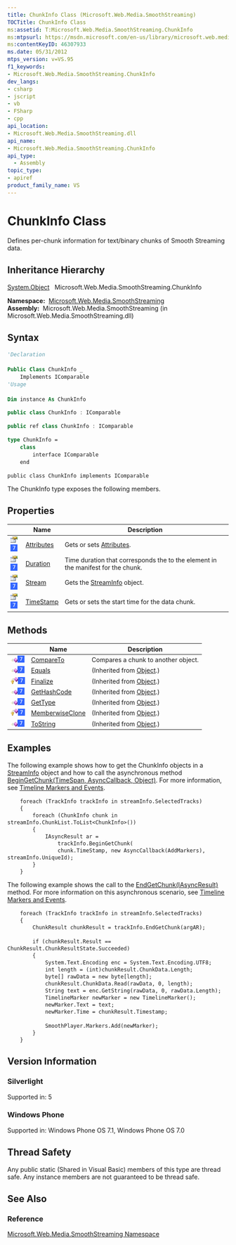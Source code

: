 ```yaml
---
title: ChunkInfo Class (Microsoft.Web.Media.SmoothStreaming)
TOCTitle: ChunkInfo Class
ms:assetid: T:Microsoft.Web.Media.SmoothStreaming.ChunkInfo
ms:mtpsurl: https://msdn.microsoft.com/en-us/library/microsoft.web.media.smoothstreaming.chunkinfo(v=VS.95)
ms:contentKeyID: 46307933
ms.date: 05/31/2012
mtps_version: v=VS.95
f1_keywords:
- Microsoft.Web.Media.SmoothStreaming.ChunkInfo
dev_langs:
- csharp
- jscript
- vb
- FSharp
- cpp
api_location:
- Microsoft.Web.Media.SmoothStreaming.dll
api_name:
- Microsoft.Web.Media.SmoothStreaming.ChunkInfo
api_type:
  - Assembly
topic_type:
- apiref
product_family_name: VS
---
```


# ChunkInfo Class

Defines per-chunk information for text/binary chunks of Smooth Streaming data.

## Inheritance Hierarchy

 [System.Object](https://msdn.microsoft.com/library/e5kfa45b\(v=vs.95\))  
  Microsoft.Web.Media.SmoothStreaming.ChunkInfo  

**Namespace:**  [Microsoft.Web.Media.SmoothStreaming](microsoft-web-media-smoothstreaming-namespace_1.md)  
**Assembly:**  Microsoft.Web.Media.SmoothStreaming (in Microsoft.Web.Media.SmoothStreaming.dll)

## Syntax

```vb
'Declaration

Public Class ChunkInfo _
    Implements IComparable
'Usage

Dim instance As ChunkInfo
```

```csharp
public class ChunkInfo : IComparable
```

```cpp
public ref class ChunkInfo : IComparable
```

``` fsharp
type ChunkInfo =  
    class
        interface IComparable
    end
```

```jscript
public class ChunkInfo implements IComparable
```

The ChunkInfo type exposes the following members.

## Properties

||Name|Description|
|--- |--- |--- |
|![Public property](images/Ff728140.pubproperty(en-us,VS.90).gif "Public property")![Supported by Windows Phone](images/Ff728255.slMobile(VS.95).gif "Supported by Windows Phone")|[Attributes](chunkinfo-attributes-property-microsoft-web-media-smoothstreaming_1.md)|Gets or sets [Attributes](chunkinfo-attributes-property-microsoft-web-media-smoothstreaming_1.md).|
|![Public property](images/Ff728140.pubproperty(en-us,VS.90).gif "Public property")![Supported by Windows Phone](images/Ff728255.slMobile(VS.95).gif "Supported by Windows Phone")|[Duration](chunkinfo-duration-property-microsoft-web-media-smoothstreaming_1.md)|Time duration that corresponds the to the <d> element in the manifest for the chunk.|
|![Public property](images/Ff728140.pubproperty(en-us,VS.90).gif "Public property")![Supported by Windows Phone](images/Ff728255.slMobile(VS.95).gif "Supported by Windows Phone")|[Stream](chunkinfo-stream-property-microsoft-web-media-smoothstreaming_1.md)|Gets the [StreamInfo](streaminfo-class-microsoft-web-media-smoothstreaming_1.md) object.|
|![Public property](images/Ff728140.pubproperty(en-us,VS.90).gif "Public property")![Supported by Windows Phone](images/Ff728255.slMobile(VS.95).gif "Supported by Windows Phone")|[TimeStamp](chunkinfo-timestamp-property-microsoft-web-media-smoothstreaming_1.md)|Gets or sets the start time for the data chunk.|


## Methods

||Name|Description|
|--- |--- |--- |
|![Public method](images/Ff728153.pubmethod(en-us,VS.90).gif "Public method")![Supported by Windows Phone](images/Ff728255.slMobile(VS.95).gif "Supported by Windows Phone")|[CompareTo](chunkinfo-compareto-method-microsoft-web-media-smoothstreaming_1.md)|Compares a chunk to another object.|
|![Public method](images/Ff728153.pubmethod(en-us,VS.90).gif "Public method")![Supported by Windows Phone](images/Ff728255.slMobile(VS.95).gif "Supported by Windows Phone")|[Equals](https://msdn.microsoft.com/library/bsc2ak47(v=vs.95))|(Inherited from [Object](https://msdn.microsoft.com/library/e5kfa45b(v=vs.95)).)|
|![Protected method](images/Ff728153.protmethod(en-us,VS.90).gif "Protected method")![Supported by Windows Phone](images/Ff728255.slMobile(VS.95).gif "Supported by Windows Phone")|[Finalize](https://msdn.microsoft.com/library/4k87zsw7(v=vs.95))|(Inherited from [Object](https://msdn.microsoft.com/library/e5kfa45b(v=vs.95)).)|
|![Public method](images/Ff728153.pubmethod(en-us,VS.90).gif "Public method")![Supported by Windows Phone](images/Ff728255.slMobile(VS.95).gif "Supported by Windows Phone")|[GetHashCode](https://msdn.microsoft.com/library/zdee4b3y(v=vs.95))|(Inherited from [Object](https://msdn.microsoft.com/library/e5kfa45b(v=vs.95)).)|
|![Public method](images/Ff728153.pubmethod(en-us,VS.90).gif "Public method")![Supported by Windows Phone](images/Ff728255.slMobile(VS.95).gif "Supported by Windows Phone")|[GetType](https://msdn.microsoft.com/library/dfwy45w9(v=vs.95))|(Inherited from [Object](https://msdn.microsoft.com/library/e5kfa45b(v=vs.95)).)|
|![Protected method](images/Ff728153.protmethod(en-us,VS.90).gif "Protected method")![Supported by Windows Phone](images/Ff728255.slMobile(VS.95).gif "Supported by Windows Phone")|[MemberwiseClone](https://msdn.microsoft.com/library/57ctke0a(v=vs.95))|(Inherited from [Object](https://msdn.microsoft.com/library/e5kfa45b(v=vs.95)).)|
|![Public method](images/Ff728153.pubmethod(en-us,VS.90).gif "Public method")![Supported by Windows Phone](images/Ff728255.slMobile(VS.95).gif "Supported by Windows Phone")|[ToString](https://msdn.microsoft.com/library/7bxwbwt2(v=vs.95))|(Inherited from [Object](https://msdn.microsoft.com/library/e5kfa45b(v=vs.95)).)|


## Examples

The following example shows how to get the ChunkInfo objects in a [StreamInfo](streaminfo-class-microsoft-web-media-smoothstreaming_1.md) object and how to call the asynchronous method [BeginGetChunk(TimeSpan, AsyncCallback, Object)](trackinfo-begingetchunk-method-microsoft-web-media-smoothstreaming_1.md). For more information, see [Timeline Markers and Events](timeline-markers-and-events.md).

``` 
    foreach (TrackInfo trackInfo in streamInfo.SelectedTracks)
    {
        foreach (ChunkInfo chunk in streamInfo.ChunkList.ToList<ChunkInfo>())
        {
            IAsyncResult ar =
                trackInfo.BeginGetChunk(
                chunk.TimeStamp, new AsyncCallback(AddMarkers), streamInfo.UniqueId);
        }
    }
```

The following example shows the call to the [EndGetChunk(IAsyncResult)](trackinfo-endgetchunk-method-microsoft-web-media-smoothstreaming_1.md) method. For more information on this asynchronous scenario, see [Timeline Markers and Events](timeline-markers-and-events.md).

``` 
    foreach (TrackInfo trackInfo in streamInfo.SelectedTracks)
    {
        ChunkResult chunkResult = trackInfo.EndGetChunk(argAR);

        if (chunkResult.Result == ChunkResult.ChunkResultState.Succeeded)
        {
            System.Text.Encoding enc = System.Text.Encoding.UTF8;
            int length = (int)chunkResult.ChunkData.Length;
            byte[] rawData = new byte[length];
            chunkResult.ChunkData.Read(rawData, 0, length);
            String text = enc.GetString(rawData, 0, rawData.Length);
            TimelineMarker newMarker = new TimelineMarker();
            newMarker.Text = text;
            newMarker.Time = chunkResult.Timestamp;

            SmoothPlayer.Markers.Add(newMarker);
        }
    }
```

## Version Information

### Silverlight

Supported in: 5  

### Windows Phone

Supported in: Windows Phone OS 7.1, Windows Phone OS 7.0  

## Thread Safety

Any public static (Shared in Visual Basic) members of this type are thread safe. Any instance members are not guaranteed to be thread safe.

## See Also

### Reference

[Microsoft.Web.Media.SmoothStreaming Namespace](microsoft-web-media-smoothstreaming-namespace_1.md)

